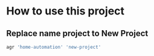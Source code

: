 # How to use this project

## Replace name project to New Project

```bash
agr 'home-automation' 'new-project'
```
